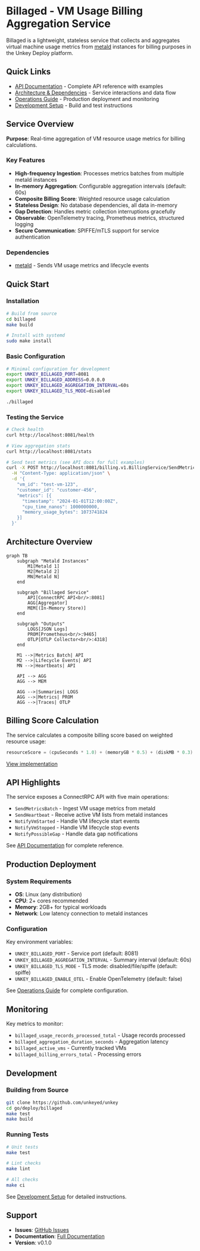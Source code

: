 # Billaged - VM Usage Billing Aggregation Service

Billaged is a lightweight, stateless service that collects and aggregates virtual machine usage metrics from [metald](../metald/docs/README.md) instances for billing purposes in the Unkey Deploy platform.

## Quick Links

- [API Documentation](./docs/api/README.md) - Complete API reference with examples
- [Architecture & Dependencies](./docs/architecture/README.md) - Service interactions and data flow
- [Operations Guide](./docs/operations/README.md) - Production deployment and monitoring
- [Development Setup](./docs/development/README.md) - Build and test instructions

## Service Overview

**Purpose**: Real-time aggregation of VM resource usage metrics for billing calculations.

### Key Features

- **High-frequency Ingestion**: Processes metrics batches from multiple metald instances
- **In-memory Aggregation**: Configurable aggregation intervals (default: 60s)
- **Composite Billing Score**: Weighted resource usage calculation
- **Stateless Design**: No database dependencies, all data in-memory
- **Gap Detection**: Handles metric collection interruptions gracefully
- **Observable**: OpenTelemetry tracing, Prometheus metrics, structured logging
- **Secure Communication**: SPIFFE/mTLS support for service authentication

### Dependencies

- [metald](../metald/docs/README.md) - Sends VM usage metrics and lifecycle events

## Quick Start

### Installation

```bash
# Build from source
cd billaged
make build

# Install with systemd
sudo make install
```

### Basic Configuration

```bash
# Minimal configuration for development
export UNKEY_BILLAGED_PORT=8081
export UNKEY_BILLAGED_ADDRESS=0.0.0.0
export UNKEY_BILLAGED_AGGREGATION_INTERVAL=60s
export UNKEY_BILLAGED_TLS_MODE=disabled

./billaged
```

### Testing the Service

```bash
# Check health
curl http://localhost:8081/health

# View aggregation stats
curl http://localhost:8081/stats

# Send test metrics (see API docs for full examples)
curl -X POST http://localhost:8081/billing.v1.BillingService/SendMetricsBatch \
  -H "Content-Type: application/json" \
  -d '{
    "vm_id": "test-vm-123",
    "customer_id": "customer-456",
    "metrics": [{
      "timestamp": "2024-01-01T12:00:00Z",
      "cpu_time_nanos": 1000000000,
      "memory_usage_bytes": 1073741824
    }]
  }'
```

## Architecture Overview

```mermaid
graph TB
    subgraph "Metald Instances"
        M1[Metald 1]
        M2[Metald 2]
        MN[Metald N]
    end
    
    subgraph "Billaged Service"
        API[ConnectRPC API<br/>:8081]
        AGG[Aggregator]
        MEM[(In-Memory Store)]
    end
    
    subgraph "Outputs"
        LOGS[JSON Logs]
        PROM[Prometheus<br/>:9465]
        OTLP[OTLP Collector<br/>:4318]
    end
    
    M1 -->|Metrics Batch| API
    M2 -->|Lifecycle Events| API
    MN -->|Heartbeats| API
    
    API --> AGG
    AGG --> MEM
    
    AGG -->|Summaries| LOGS
    AGG -->|Metrics| PROM
    AGG -->|Traces| OTLP
```

## Billing Score Calculation

The service calculates a composite billing score based on weighted resource usage:

```go
resourceScore = (cpuSeconds * 1.0) + (memoryGB * 0.5) + (diskMB * 0.3)
```

[View implementation](internal/aggregator/aggregator.go:282-326)

## API Highlights

The service exposes a ConnectRPC API with five main operations:

- `SendMetricsBatch` - Ingest VM usage metrics from metald
- `SendHeartbeat` - Receive active VM lists from metald instances
- `NotifyVmStarted` - Handle VM lifecycle start events
- `NotifyVmStopped` - Handle VM lifecycle stop events
- `NotifyPossibleGap` - Handle data gap notifications

See [API Documentation](./docs/api/README.md) for complete reference.

## Production Deployment

### System Requirements

- **OS**: Linux (any distribution)
- **CPU**: 2+ cores recommended
- **Memory**: 2GB+ for typical workloads
- **Network**: Low latency connection to metald instances

### Configuration

Key environment variables:

- `UNKEY_BILLAGED_PORT` - Service port (default: 8081)
- `UNKEY_BILLAGED_AGGREGATION_INTERVAL` - Summary interval (default: 60s)
- `UNKEY_BILLAGED_TLS_MODE` - TLS mode: disabled/file/spiffe (default: spiffe)
- `UNKEY_BILLAGED_ENABLE_OTEL` - Enable OpenTelemetry (default: false)

See [Operations Guide](./docs/operations/README.md) for complete configuration.

## Monitoring

Key metrics to monitor:

- `billaged_usage_records_processed_total` - Usage records processed
- `billaged_aggregation_duration_seconds` - Aggregation latency
- `billaged_active_vms` - Currently tracked VMs
- `billaged_billing_errors_total` - Processing errors

## Development

### Building from Source

```bash
git clone https://github.com/unkeyed/unkey
cd go/deploy/billaged
make test
make build
```

### Running Tests

```bash
# Unit tests
make test

# Lint checks
make lint

# All checks
make ci
```

See [Development Setup](./docs/development/README.md) for detailed instructions.

## Support

- **Issues**: [GitHub Issues](https://github.com/unkeyed/unkey/issues)
- **Documentation**: [Full Documentation](./docs/README.md)
- **Version**: v0.1.0